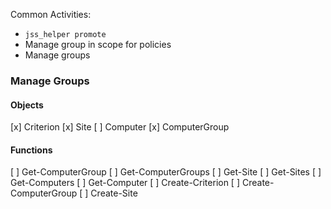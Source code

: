 Common Activities:
- `jss_helper promote`
- Manage group in scope for policies
- Manage groups

### Manage Groups
#### Objects
[x] Criterion
[x] Site
[ ] Computer
[x] ComputerGroup

#### Functions
[ ] Get-ComputerGroup
[ ] Get-ComputerGroups
[ ] Get-Site
[ ] Get-Sites
[ ] Get-Computers
[ ] Get-Computer
[ ] Create-Criterion
[ ] Create-ComputerGroup
[ ] Create-Site